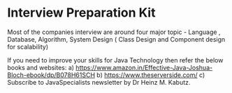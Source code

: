 # Interview Preparation Kit

Most of the companies interview are around four major topic - Language , Database, Algorithm, System Design ( Class Design and Component design for scalability)

If you need to improve your skills for Java Technology then refer the below books and websites:
     a) https://www.amazon.in/Effective-Java-Joshua-Bloch-ebook/dp/B078H61SCH
     b) https://www.theserverside.com/
     c) Subscribe to JavaSpecialists newsletter by Dr Heinz M. Kabutz.

